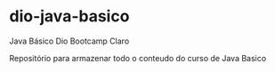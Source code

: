 # dio-java-basico
Java Básico Dio Bootcamp Claro

Repositório para armazenar todo o conteudo do curso de Java Basico